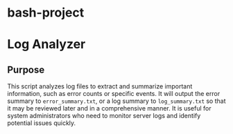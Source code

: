 # bash-project

# Log Analyzer

## Purpose
This script analyzes log files to extract and summarize important information, such as error counts or specific events. It will output the error summary to `error_summary.txt`, or a log summary to `log_summary.txt` so that it may be reviewed later and in a comprehensive manner. It is useful for system administrators who need to monitor server logs and identify potential issues quickly. 
